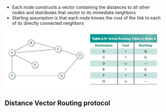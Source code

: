 - Each node constructs a vector containing the distances to all other nodes and distributes that vector to its immediate neighbors
- Starting assumption is that each node knows the cost of the link to each of its directly connected neighbors

![Table of costs](img/distance-vector-cost-table.png)

## Distance Vector Routing protocol


